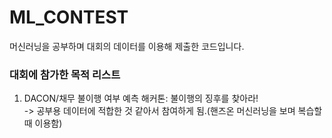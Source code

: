 # ML_CONTEST
머신러닝을 공부하며 대회의 데이터를 이용해 제출한 코드입니다.

### 대회에 참가한 목적 리스트
1. DACON/채무 불이행 여부 예측 해커톤: 불이행의 징후를 찾아라!<br/>
-> 공부용 데이터에 적합한 것 같아서 참여하게 됨.(핸즈온 머신러닝을 보며 복습할 때 이용함)
